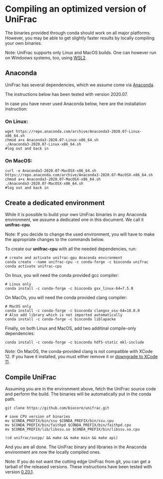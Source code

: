 # Compiling an optimized version of UniFrac

The binaries provided through conda should work on all major platforms.
However, you may be able to get slightly faster results by locally compiling your own binaries.

Note: UniFrac supports only Linux and MacOS builds.
One can however run on Windoows systems, too, using [WSL2](https://docs.microsoft.com/en-us/windows/wsl/install-win10).


## Anaconda 

UniFrac has several dependencies, which we assume come via [Anaconda](https://www.anaconda.com/products/individual).

The instructions below has been tested with version 2020.07.

In case you have never used Anaconda below, here are the installation instruction:

### On Linux:
```
wget https://repo.anaconda.com/archive/Anaconda3-2020.07-Linux-x86_64.sh
chmod a+x Anaconda3-2020.07-Linux-x86_64.sh
./Anaconda3-2020.07-Linux-x86_64.sh
#log out and back in
```

### On MacOS:
```
curl -o Anaconda3-2020.07-MacOSX-x86_64.sh  https://repo.anaconda.com/archive/Anaconda3-2020.07-MacOSX-x86_64.sh
chmod a+x Anaconda3-2020.07-MacOSX-x86_64.sh 
./Anaconda3-2020.07-MacOSX-x86_64.sh 
#log out and back in
```


## Create a dedicated environment

While it is possible to build your own UniFrac binaries in any Anaconda environment, we assume a dedicated one in this document.
We call it **unifrac-cpu**.

Note: If you decide to change the used environment, you will have to make the appropriate changes to the commands below. 

To create our **unifrac-cpu** with all the needed dependencies, run:

```
# create and activate unifrac-gpu Anaconda environment
conda create --name unifrac-cpu -c conda-forge -c bioconda unifrac
conda activate unifrac-cpu
```

On linux, you will need the conda provided gcc compiler:
```
# Linux only
conda install -c conda-forge -c bioconda gxx_linux-64=7.5.0
```

On MacOs, you will need the conda provided clang compiler:
```
# MacOS only
conda install -c conda-forge -c bioconda clangxx_osx-64=10.0.0
# Also add library which is not imported automatically
conda install -c conda-forge -c bioconda liblapacke
```

Finally, on both Linux and MacOS, add two additinal compile-only dependencies:
```
conda install -c conda-forge -c bioconda hdf5-static mkl-include
```

*Note:* On MacOS, the conda-provided clang is not compatible with XCode 12. 
        If you have it installed, you must either remove it or [downgrade to XCode 11](https://developer.apple.com/download/more/?=command%20line%20tools). 

## Compile UniFrac

Assuming you are in the environment above, fetch the UniFrac source code and perform the build.
The binaries will be automatically put in the conda path.

```
git clone https://github.com/biocore/unifrac.git

# save CPU version of binaries
mv $CONDA_PREFIX/bin/ssu $CONDA_PREFIX/bin/ssu.cpu
mv $CONDA_PREFIX/bin/faithpd $CONDA_PREFIX/bin/faithpd.cpu
mv $CONDA_PREFIX/lib/libssu.so $CONDA_PREFIX/bin/libssu.so.cpu

(cd unifrac/sucpp/ && make && make main && make api)
```

And you are all done.
The UniFrac binary and libraries in the Anaconda environment are now the locally compiled ones.

Note: If you do not want the cutting edge UniFrac from git, you can get a tarball of the released versions. These instructions have been tested with version [0.20.1](https://codeload.github.com/biocore/unifrac/tar.gz/0.20.1).

